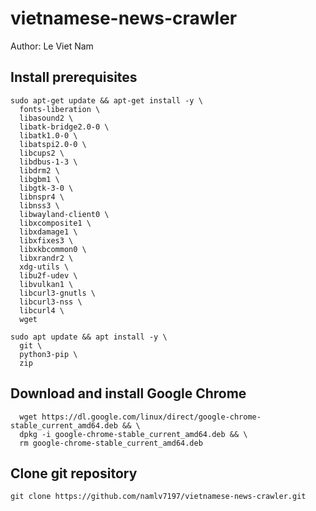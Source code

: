 # vietnamese-news-crawler

Author: Le Viet Nam

## Install prerequisites
```
sudo apt-get update && apt-get install -y \
  fonts-liberation \
  libasound2 \
  libatk-bridge2.0-0 \
  libatk1.0-0 \
  libatspi2.0-0 \
  libcups2 \
  libdbus-1-3 \
  libdrm2 \
  libgbm1 \
  libgtk-3-0 \
  libnspr4 \
  libnss3 \
  libwayland-client0 \
  libxcomposite1 \
  libxdamage1 \
  libxfixes3 \
  libxkbcommon0 \
  libxrandr2 \
  xdg-utils \
  libu2f-udev \
  libvulkan1 \
  libcurl3-gnutls \ 
  libcurl3-nss \
  libcurl4 \ 
  wget
```
```
sudo apt update && apt install -y \
  git \
  python3-pip \ 
  zip
```
## Download and install Google Chrome
```
  wget https://dl.google.com/linux/direct/google-chrome-stable_current_amd64.deb && \
  dpkg -i google-chrome-stable_current_amd64.deb && \
  rm google-chrome-stable_current_amd64.deb
```

## Clone git repository
```
git clone https://github.com/namlv7197/vietnamese-news-crawler.git
```
